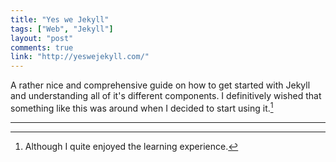 ```yaml
---
title: "Yes we Jekyll"
tags: ["Web", "Jekyll"]
layout: "post"
comments: true
link: "http://yeswejekyll.com/"
---
```


A rather nice and comprehensive guide on  how to get started with Jekyll and understanding all of it's different components. I definitively wished that something like this was around when I decided to start using it.[^20130318-1]

* * *

[^20130318-1]: Although I quite enjoyed the learning experience.
